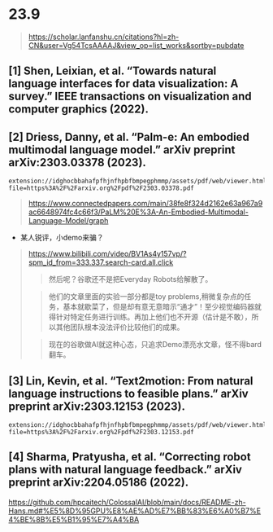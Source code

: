 # 23.9
> https://scholar.lanfanshu.cn/citations?hl=zh-CN&user=Vg54TcsAAAAJ&view_op=list_works&sortby=pubdate

## [1] Shen, Leixian, et al. “Towards natural language interfaces for data visualization: A survey.” IEEE transactions on visualization and computer graphics (2022).

## [2] Driess, Danny, et al. “Palm-e: An embodied multimodal language model.” arXiv preprint arXiv:2303.03378 (2023).

    extension://idghocbbahafpfhjnfhpbfbmpegphmmp/assets/pdf/web/viewer.html?file=https%3A%2F%2Farxiv.org%2Fpdf%2F2303.03378.pdf
> https://www.connectedpapers.com/main/38fe8f324d2162e63a967a9ac6648974fc4c66f3/PaLM%20E%3A-An-Embodied-Multimodal-Language-Model/graph

- 某人锐评，小demo来骗？
> https://www.bilibili.com/video/BV1As4y157vp/?spm_id_from=333.337.search-card.all.click
>
>> 然后呢？谷歌还不是把Everyday Robots给解散了。
>
>> 他们的文章里面的实验一部分都是toy problems,稍微复杂点的任务，基本就歇菜了，但是却有意无意暗示“通才”！至少视觉编码器就得针对特定任务进行训练。再加上他们也不开源（估计是不敢），所以其他团队根本没法评价比较他们的成果。
>
>> 现在的谷歌做AI就这种心态，只追求Demo漂亮水文章，怪不得bard翻车。

## [3] Lin, Kevin, et al. “Text2motion: From natural language instructions to feasible plans.” arXiv preprint arXiv:2303.12153 (2023).

    extension://idghocbbahafpfhjnfhpbfbmpegphmmp/assets/pdf/web/viewer.html?file=https%3A%2F%2Farxiv.org%2Fpdf%2F2303.12153.pdf




## [4] Sharma, Pratyusha, et al. “Correcting robot plans with natural language feedback.” arXiv preprint arXiv:2204.05186 (2022). 



https://github.com/hpcaitech/ColossalAI/blob/main/docs/README-zh-Hans.md#%E5%8D%95GPU%E8%AE%AD%E7%BB%83%E6%A0%B7%E4%BE%8B%E5%B1%95%E7%A4%BA

